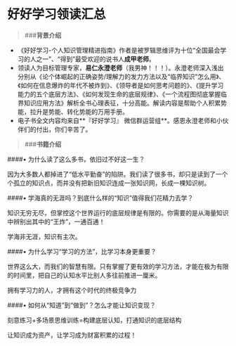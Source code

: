 # 好好学习领读汇总
> ###**背景介绍**

+ 《好好学习-个人知识管理精进指南》作者是被罗辑思维评为十位“全国最会学习的人之一”、“得到”最受欢迎的说书人**成甲老师**。
+ 领读人为目标管理专家，**易仁永澄老师**（我男神！！！）。永澄老师深入浅出分别从《论个体崛起的正确姿势/理解力的发力方法以及“临界知识”怎么用》、《如何在信息爆炸的年代不被炸到》、《领导者是如何思考问题的》、《提升学习能力的五个底层方法》、《如何发现生命的底层规律》、《一个流程图彻底掌握临界知识应用方法》解析全书心理表征，十分高能。解读内容是帮助个人积累势能，拉升是势能、转化势能的万用手册。
+ 电子书全文内容均来自**『好好学习』 微信群运营组**。感恩永澄老师和小伙伴们的付出，你们辛苦了。

> ###**书籍介绍**

####• 为什么读了这么多书，依旧过不好这一生？

因为大多数人都掉进了“低水平勤奋”的陷阱。我们读了很多书，却只是读到了一个个孤立的知识点，而并没有把新旧知识连成一张知识网，长成一棵知识树。

####• 学海真的无涯吗？到底什么样的“知识”值得我们花精力去学？

知识无穷无尽，但掌控这个世界运行的底层规律是有限的。你需要的是从海量知识中辨别出其中的“王炸”，一通百通！

学海非无涯，知识有主次。

####• 为什么学习“学习的方法”，比学习本身更重要？

世界这么大，而我们的智慧有限。只有掌握了更有效的学习方法，才能在极为有限的时间里，把自己的认知水平比别人多往前推进一厘米。

拥有学习力的人，才拥有这个时代的终极竞争力

####• 如何从“知道”到“做到”？怎么才能让知识变现？

刻意练习+多场景思维训练=构建底层认知，打通知识的底层结构

让知识成为资产，让学习成为财富积累的过程！


